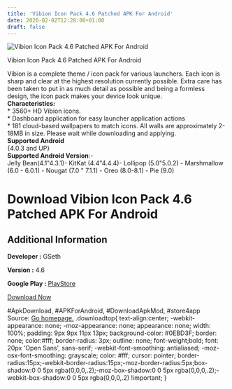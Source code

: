 ```yaml
---
title: 'Vibion Icon Pack 4.6 Patched APK For Android'
date: 2020-02-02T12:28:00+01:00
draft: false
---
```


![Vibion Icon Pack 4.6 Patched APK For Android](https://i1.wp.com/apkhome.net/wp-content/uploads/2020/02/Vibion-Icon-Pack-4.6-Patched.png "Vibion Icon Pack 4.6 Patched APK For Android")

  

Vibion Icon Pack 4.6 Patched APK For Android

Vibion is a complete theme / icon pack for various launchers. Each icon is sharp and clear at the highest resolution currently possible. Extra care has been taken to put in as much detail as possible and being a formless design, the icon pack makes your device look unique.  
**Characteristics:**  
\* 3560+ HD Vibion icons.  
\* Dashboard application for easy launcher application actions  
\* 181 cloud-based wallpapers to match icons. All walls are approximately 2-18MB in size. Please wait while downloading and applying.  
**Supported Android**  
{4.0.3 and UP}  
**Supported Android Version**:-  
Jelly Bean(4.1"4.3.1)- KitKat (4.4"4.4.4)- Lollipop (5.0"5.0.2) - Marshmallow (6.0 - 6.0.1) - Nougat (7.0 " 7.1.1) - Oreo (8.0-8.1) - Pie (9.0)

Download Vibion Icon Pack 4.6 Patched APK For Android
=====================================================

Additional Information
----------------------

**Developer :** GSeth

**Version :** 4.6

**Google Play :** [PlayStore](https://play.google.com/store/apps/details?id=com.esethnet.vibion)

  

[Download Now](https://store4app.co/post/vibion-icon-pack-4-6-patched-apk-for-android_1580639421)

  
#ApkDownload, #APKForAndroid, #DownloadApkMod, #store4app  
Source: [Go homepage.](https://store4app.co/post/vibion-icon-pack-4-6-patched-apk-for-android_1580639421) .downloadtop{ text-align:center; -webkit-appearance: none; -moz-appearance: none; appearance: none; width: 100%; padding: 9px 9px 11px 13px; background-color: #0EBD3F; border: none; color:#fff; border-radius: 3px; outline: none; font-weight;bold; font: 20px 'Open Sans', sans-serif; -webkit-font-smoothing: antialiased; -moz-osx-font-smoothing: grayscale; color: #fff; cursor: pointer; border-radius:15px;-webkit-border-radius:15px;-moz-border-radius:5px;box-shadow:0 0 5px rgba(0,0,0,.2);-moz-box-shadow:0 0 5px rgba(0,0,0,.2);-webkit-box-shadow:0 0 5px rgba(0,0,0,.2) !important; }
